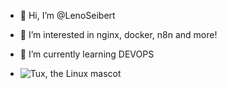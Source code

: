 - 👋 Hi, I’m @LenoSeibert
- 👀 I’m interested in nginx, docker, n8n and more!
- 🌱 I’m currently learning DEVOPS
  
- ![Tux, the Linux mascot](tux.avif)
